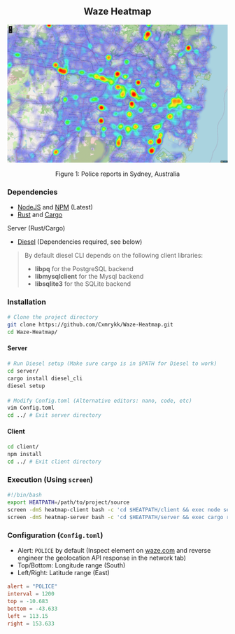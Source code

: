 <div align="center">
  <h2>Waze Heatmap</h2>
  <img src="./heatmap.png">
  <p>Figure 1: Police reports in Sydney, Australia</p>
</div>

### Dependencies
- [NodeJS](https://nodejs.org/en) and [NPM](https://nodejs.org/en) (Latest)
- [Rust](https://www.rust-lang.org/) and [Cargo](https://www.rust-lang.org/)

Server (Rust/Cargo)
  - [Diesel](https://diesel.rs/guides/getting-started.html) (Dependencies required, see below)

> By default diesel CLI depends on the following client libraries:
>- **libpq** for the PostgreSQL backend
>- **libmysqlclient** for the Mysql backend
>- **libsqlite3** for the SQLite backend


### Installation
```sh
# Clone the project directory
git clone https://github.com/Cxmrykk/Waze-Heatmap.git
cd Waze-Heatmap/
```

#### Server
```sh
# Run Diesel setup (Make sure cargo is in $PATH for Diesel to work)
cd server/
cargo install diesel_cli
diesel setup

# Modify Config.toml (Alternative editors: nano, code, etc)
vim Config.toml
cd ../ # Exit server directory
```

#### Client
```sh
cd client/
npm install
cd ../ # Exit client directory
```

### Execution (Using `screen`)
```sh
#!/bin/bash
export HEATPATH=/path/to/project/source
screen -dmS heatmap-client bash -c 'cd $HEATPATH/client && exec node server.js'
screen -dmS heatmap-server bash -c 'cd $HEATPATH/server && exec cargo run'
```

### Configuration (`Config.toml`)
- Alert: `POLICE` by default (Inspect element on [waze.com](https://www.waze.com/live-map/) and reverse engineer the geolocation API response in the network tab)
- Top/Bottom: Longitude range (South)
- Left/Right: Latitude range (East)

```toml
alert = "POLICE"
interval = 1200
top = -10.683
bottom = -43.633
left = 113.15
right = 153.633
```
